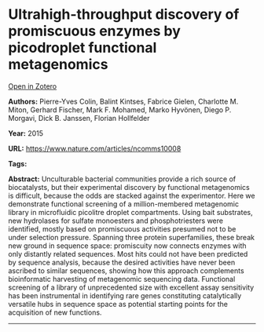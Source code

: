 # Ultrahigh-throughput discovery of promiscuous enzymes by picodroplet functional metagenomics
[Open in Zotero](zotero://select/items/@ColinEtAl_2015)

**Authors:** Pierre-Yves Colin, Balint Kintses, Fabrice Gielen, Charlotte M. Miton, Gerhard Fischer, Mark F. Mohamed, Marko Hyvönen, Diego P. Morgavi, Dick B. Janssen, Florian Hollfelder

**Year:** 2015

**URL:** https://www.nature.com/articles/ncomms10008

**Tags:**

**Abstract:** Unculturable bacterial communities provide a rich source of biocatalysts, but their experimental discovery by functional metagenomics is difficult, because the odds are stacked against the experimentor. Here we demonstrate functional screening of a million-membered metagenomic library in microfluidic picolitre droplet compartments. Using bait substrates, new hydrolases for sulfate monoesters and phosphotriesters were identified, mostly based on promiscuous activities presumed not to be under selection pressure. Spanning three protein superfamilies, these break new ground in sequence space: promiscuity now connects enzymes with only distantly related sequences. Most hits could not have been predicted by sequence analysis, because the desired activities have never been ascribed to similar sequences, showing how this approach complements bioinformatic harvesting of metagenomic sequencing data. Functional screening of a library of unprecedented size with excellent assay sensitivity has been instrumental in identifying rare genes constituting catalytically versatile hubs in sequence space as potential starting points for the acquisition of new functions.

---